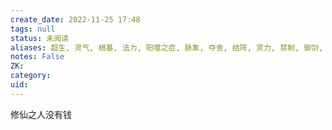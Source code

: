 ```yaml
---
create_date: 2022-11-25 17:48
tags: null
status: 未阅读 
aliases: 超生, 灵气, 根基, 法力, 阳噬之症, 脉象, 夺舍, 结阵, 灵力, 禁制, 御剑, 灵根, 封印, 御剑, 咒诀, 咒术, 剑气, 雷咒, 剑风, 阴日, 龟息术, 阳世人, 散修, 修士, 诛仙咒, 执事弟子, 印信手令, 殉剑, 魂魄作咒, 解毒, 戒律长老, 除妖, 禁闭, 正道, 先天遗民, 武士, 通灵, 活人铸剑, 捉妖, 阳气, 混沌之气, 生灭轮回, 生门
notes: False
ZK: 
category: 
uid: 
---
```


修仙之人没有钱

